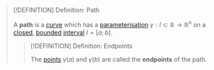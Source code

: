 >[!DEFINITION] Definition: Path
>
>A **path** is a [curve](../Curve.md) which has a [parameterisation](../../../../Analysis/Real%20Analysis/Multivariate%20Real%20Analysis/Curve%20Parameterisations/Curve%20Parameterisation.md) $\gamma: I \subset \mathbb{R} \to \mathbb{R}^n$ on a [closed](../../../../Set%20Theory/Ordering/Intervals.md), [bounded](../../../../Set%20Theory/Ordering/Bounds/Bounded%20Set.md) [interval](../../../../Set%20Theory/Ordering/Intervals.md) $I = [a;b]$.
>
>>[!DEFINITION] Definition: Endpoints
>>
>>The [points](../../Points%20and%20Vectors/Points%20in%20Geometry.md) $\gamma (a)$ and $\gamma (b)$ are called the **endpoints** of the path.
>>
>